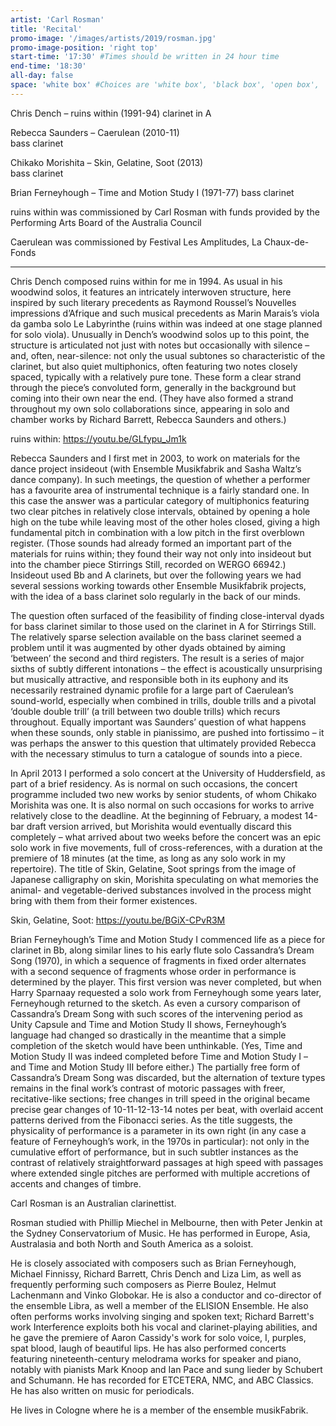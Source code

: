 ```yaml
---
artist: 'Carl Rosman'
title: 'Recital'
promo-image: '/images/artists/2019/rosman.jpg'
promo-image-position: 'right top'
start-time: '17:30' #Times should be written in 24 hour time
end-time: '18:30'
all-day: false
space: 'white box' #Choices are 'white box', 'black box', 'open box', 'grounds'
---
```

<!-- Description -->
Chris Dench	– ruins within (1991-94)
clarinet in A

Rebecca Saunders – Caerulean (2010-11)				
bass clarinet

Chikako Morishita – Skin, Gelatine, Soot (2013)		
bass clarinet

Brian Ferneyhough – Time and Motion Study I (1971-77)
bass clarinet

ruins within was commissioned by Carl Rosman with funds provided by the Performing Arts Board of the Australia Council

Caerulean was commissioned by Festival Les Amplitudes, La Chaux-de-Fonds

___ 

Chris Dench composed ruins within for me in 1994. As usual in his woodwind solos, it features an intricately interwoven structure, here inspired by such literary precedents as Raymond Roussel’s Nouvelles impressions d’Afrique and such musical precedents as Marin Marais’s viola da gamba solo Le Labyrinthe (ruins within was indeed at one stage planned for solo viola). Unusually in Dench’s woodwind solos up to this point, the structure is articulated not just with notes but occasionally with silence – and, often, near-silence: not only the usual subtones so characteristic of the clarinet, but also quiet multiphonics, often featuring two notes closely spaced, typically with a relatively pure tone. These form a clear strand through the piece’s convoluted form, generally in the background but coming into their own near the end. (They have also formed a strand throughout my own solo collaborations since, appearing in solo and chamber works by Richard Barrett, Rebecca Saunders and others.)

ruins within: https://youtu.be/GLfypu_Jm1k

Rebecca Saunders and I first met in 2003, to work on materials for the dance project insideout (with Ensemble Musikfabrik and Sasha Waltz’s dance company). In such meetings, the question of whether a performer has a favourite area of instrumental technique is a fairly standard one. In this case the answer was a particular category of multiphonics featuring two clear pitches in relatively close intervals, obtained by opening a hole high on the tube while leaving most of the other holes closed, giving a high fundamental pitch in combination with a low pitch in the first overblown register. (Those sounds had already formed an important part of the materials for ruins within; they found their way not only into insideout but into the chamber piece Stirrings Still, recorded on WERGO 66942.) Insideout used Bb and A clarinets, but over the following years we had several sessions working towards other Ensemble Musikfabrik projects, with the idea of a bass clarinet solo regularly in the back of our minds. 

The question often surfaced of the feasibility of finding close-interval dyads for bass clarinet similar to those used on the clarinet in A for Stirrings Still. The relatively sparse selection available on the bass clarinet seemed a problem until it was augmented by other dyads obtained by aiming ‘between’ the second and third registers. The result is a series of major sixths of subtly different intonations – the effect is acoustically unsurprising but musically attractive, and responsible both in its euphony and its necessarily restrained dynamic profile for a large part of Caerulean’s sound-world, especially when combined in trills, double trills and a pivotal ‘double double trill’ (a trill between two double trills) which recurs throughout. Equally important was Saunders’ question of what happens when these sounds, only stable in pianissimo, are pushed into fortissimo – it was perhaps the answer to this question that ultimately provided Rebecca with the necessary stimulus to turn a catalogue of sounds into a piece.  

In April 2013 I performed a solo concert at the University of Huddersfield, as part of a brief residency. As is normal on such occasions, the concert programme included two new works by senior students, of whom Chikako Morishita was one. It is also normal on such occasions for works to arrive relatively close to the deadline. At the beginning of February, a modest 14-bar draft version arrived, but Morishita would eventually discard this completely – what arrived about two weeks before the concert was an epic solo work in five movements, full of cross-references, with a duration at the premiere of 18 minutes (at the time, as long as any solo work in my repertoire). The title of Skin, Gelatine, Soot springs from the image of Japanese calligraphy on skin, Morishita speculating on what memories the animal- and vegetable-derived substances involved in the process might bring with them from their former existences. 

Skin, Gelatine, Soot: https://youtu.be/BGiX-CPvR3M

Brian Ferneyhough’s Time and Motion Study I commenced life as a piece for clarinet in Bb, along similar lines to his early flute solo Cassandra’s Dream Song (1970), in which a sequence of fragments in fixed order alternates with a second sequence of fragments whose order in performance is determined by the player. This first version was never completed, but when Harry Sparnaay requested a solo work from Ferneyhough some years later, Ferneyhough returned to the sketch. As even a cursory comparison of Cassandra’s Dream Song with such scores of the intervening period as Unity Capsule and Time and Motion Study II shows, Ferneyhough’s language had changed so drastically in the meantime that a simple completion of the sketch would have been unthinkable. (Yes, Time and Motion Study II was indeed completed before Time and Motion Study I – and Time and Motion Study III before either.) The partially free form of Cassandra’s Dream Song was discarded, but the alternation of texture types remains in the final work’s contrast of motoric passages with freer, recitative-like sections; free changes in trill speed in the original became precise gear changes of 10-11-12-13-14 notes per beat, with overlaid accent patterns derived from the Fibonacci series. As the title suggests, the physicality of performance is a parameter in its own right (in any case a feature of Ferneyhough’s work, in the 1970s in particular): not only in the cumulative effort of performance, but in such subtler instances as the contrast of relatively straightforward passages at high speed with passages where extended single pitches are performed with multiple accretions of accents and changes of timbre. 

<!-- Bio -->
Carl Rosman is an Australian clarinettist.

Rosman studied with Phillip Miechel in Melbourne, then with Peter Jenkin at the Sydney Conservatorium of Music. He has performed in Europe, Asia, Australasia and both North and South America as a soloist.

He is closely associated with composers such as Brian Ferneyhough, Michael Finnissy, Richard Barrett, Chris Dench and Liza Lim, as well as frequently performing such composers as Pierre Boulez, Helmut Lachenmann and Vinko Globokar. He is also a conductor and co-director of the ensemble Libra, as well a member of the ELISION Ensemble. He also often performs works involving singing and spoken text; Richard Barrett's work Interference exploits both his vocal and clarinet-playing abilities, and he gave the premiere of Aaron Cassidy's work for solo voice, I, purples, spat blood, laugh of beautiful lips. He has also performed concerts featuring nineteenth-century melodrama works for speaker and piano, notably with pianists Mark Knoop and Ian Pace and sung lieder by Schubert and Schumann. He has recorded for ETCETERA, NMC, and ABC Classics. He has also written on music for periodicals.

He lives in Cologne where he is a member of the ensemble musikFabrik.
